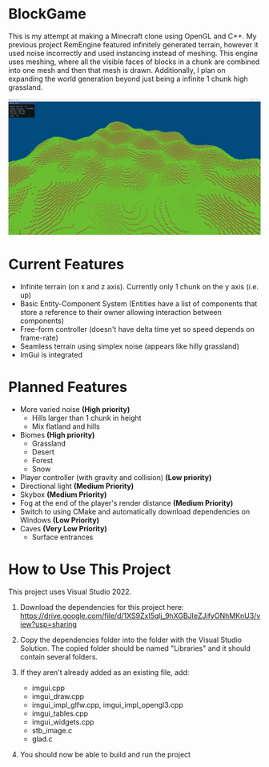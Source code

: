# BlockGame
This is my attempt at making a Minecraft clone using OpenGL and C++. My previous project RemEngine featured infinitely generated  terrain, however it used noise incorrectly and used instancing instead of meshing. This engine uses meshing, where all the visible faces of blocks in a chunk are combined into one mesh and then that mesh is drawn. Additionally, I plan on expanding the world generation beyond just being a infinite 1 chunk high grassland.

![Screenshot of the game running on Windows](screenshot.png)

# Current Features
- Infinite terrain (on x and z axis). Currently only 1 chunk on the y axis (i.e. up)
- Basic Entity-Component System (Entities have a list of components that store a reference to their owner allowing interaction between components)
- Free-form controller (doesn't have delta time yet so speed depends on frame-rate)
- Seamless terrain using simplex noise (appears like hilly grassland)
- ImGui is integrated

# Planned Features
- More varied noise **(High priority)**
  - Hills larger than 1 chunk in height
  - Mix flatland and hills
- Biomes **(High priority)**
  - Grassland
  - Desert
  - Forest
  - Snow
- Player controller (with gravity and collision) **(Low priority)**
- Directional light **(Medium Priority)**
- Skybox **(Medium Priority)**
- Fog at the end of the player's render distance **(Medium Priority)**
- Switch to using CMake and automatically download dependencies on Windows **(Low Priority)**
- Caves **(Very Low Priority)**
  - Surface entrances

# How to Use This Project
This project uses Visual Studio 2022.

1. Download the dependencies for this project here: https://drive.google.com/file/d/1XS9ZxI5qlj_9hXGBJIeZJifyONhMKnU3/view?usp=sharing<br>

2. Copy the dependencies folder into the folder with the Visual Studio Solution. The copied
folder should be named "Libraries" and it should contain several folders.

3. If they aren't already added as an existing file, add:
    - imgui.cpp
    - imgui_draw.cpp
    - imgui_impl_glfw.cpp, imgui_impl_opengl3.cpp
    - imgui_tables.cpp
    - imgui_widgets.cpp
    - stb_image.c
    - glad.c

4. You should now be able to build and run the project
